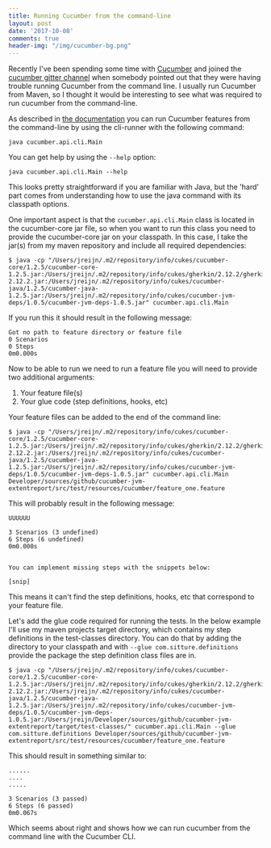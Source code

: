 ```yaml
---
title: Running Cucumber from the command-line
layout: post
date: '2017-10-08'
comments: true
header-img: "/img/cucumber-bg.png"
---
```


Recently I've been spending some time with [Cucumber](https://cucumber.io) and joined the [cucumber gitter channel](https://gitter.im/cucumber/cucumber-jvm) when somebody pointed out that they were having trouble running Cucumber from the command line.
I usually run Cucumber from Maven, so I thought it would be interesting to see what was required to run cucumber from the command-line.

As described in [the documentation](https://cucumber.io/docs/reference/jvm#cli-runner) you can run Cucumber features from the command-line by using the cli-runner with the following command:

```
java cucumber.api.cli.Main
```

You can get help by using the `--help` option:

```
java cucumber.api.cli.Main --help
```

This looks pretty straightforward if you are familiar with Java, but the 'hard' part comes from understanding how to use the java command with its classpath options.

One important aspect is that the  `cucumber.api.cli.Main` class is located in the cucumber-core jar file, so when you want to run this class you need to provide the cucumber-core jar on your classpath. In this case, I take the jar(s) from my maven repository and include all required dependencies:

```
$ java -cp "/Users/jreijn/.m2/repository/info/cukes/cucumber-core/1.2.5/cucumber-core-1.2.5.jar:/Users/jreijn/.m2/repository/info/cukes/gherkin/2.12.2/gherkin-2.12.2.jar:/Users/jreijn/.m2/repository/info/cukes/cucumber-java/1.2.5/cucumber-java-1.2.5.jar:/Users/jreijn/.m2/repository/info/cukes/cucumber-jvm-deps/1.0.5/cucumber-jvm-deps-1.0.5.jar" cucumber.api.cli.Main
```
If you run this it should result in the following message:

```
Got no path to feature directory or feature file
0 Scenarios
0 Steps
0m0.000s
```

Now to be able to run we need to run a feature file you will need to provide two additional arguments:

1. Your feature file(s)
2. Your glue code (step definitions, hooks, etc)

Your feature files can be added to the end of the command line:

```
$ java -cp "/Users/jreijn/.m2/repository/info/cukes/cucumber-core/1.2.5/cucumber-core-1.2.5.jar:/Users/jreijn/.m2/repository/info/cukes/gherkin/2.12.2/gherkin-2.12.2.jar:/Users/jreijn/.m2/repository/info/cukes/cucumber-java/1.2.5/cucumber-java-1.2.5.jar:/Users/jreijn/.m2/repository/info/cukes/cucumber-jvm-deps/1.0.5/cucumber-jvm-deps-1.0.5.jar" cucumber.api.cli.Main Developer/sources/github/cucumber-jvm-extentreport/src/test/resources/cucumber/feature_one.feature
```

This will probably result in the following message:

```
UUUUUU

3 Scenarios (3 undefined)
6 Steps (6 undefined)
0m0.000s


You can implement missing steps with the snippets below:

[snip]
```

This means it can't find the step definitions, hooks, etc that correspond to your feature file.

Let's add the glue code required for running the tests. In the below example I'll use my maven projects target directory, which contains my step definitions in the test-classes directory. You can do that by adding the directory to your classpath and with `--glue com.sitture.definitions` provide the package the step definition class files are in.

```
$ java -cp "/Users/jreijn/.m2/repository/info/cukes/cucumber-core/1.2.5/cucumber-core-1.2.5.jar:/Users/jreijn/.m2/repository/info/cukes/gherkin/2.12.2/gherkin-2.12.2.jar:/Users/jreijn/.m2/repository/info/cukes/cucumber-java/1.2.5/cucumber-java-1.2.5.jar:/Users/jreijn/.m2/repository/info/cukes/cucumber-jvm-deps/1.0.5/cucumber-jvm-deps-1.0.5.jar:/Users/jreijn/Developer/sources/github/cucumber-jvm-extentreport/target/test-classes/" cucumber.api.cli.Main --glue com.sitture.definitions Developer/sources/github/cucumber-jvm-extentreport/src/test/resources/cucumber/feature_one.feature
```

This should result in something similar to:

```
......
....
.....

3 Scenarios (3 passed)
6 Steps (6 passed)
0m0.067s
```

Which seems about right and shows how we can run cucumber from the command line with the Cucumber CLI.

